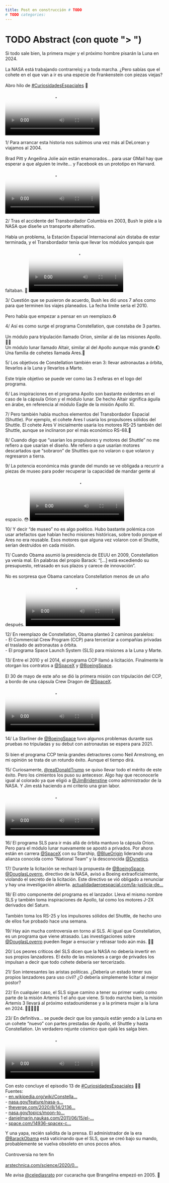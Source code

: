 ```yaml
---
title: Post en construcción # TODO
# TODO categories: 
---
```

# TODO Abstract (con quote "> ")

<div class="card-tweets" dir="auto">
    <p>Si todo sale bien, la primera mujer y el próximo hombre pisarán la Luna en 2024.<br />
<br />
La NASA está trabajando contrarreloj y a toda marcha. ¿Pero sabías que el cohete en el que van a ir es una especie de Frankenstein con piezas viejas? <br />
<br />
Abro hilo de <a class="entity-hashtag" href="/hashtag/CuriosidadesEspaciales">#CuriosidadesEspaciales</a> 🧵 <span class="entity-video-gif"><video autoplay loop controls poster="https://pbs.twimg.com/tweet_video_thumb/Ehqg3aHWkAE4wXr.jpg"><source src="https://video.twimg.com/tweet_video/Ehqg3aHWkAE4wXr.mp4" type="video/mp4"><img alt="" src="https://pbs.twimg.com/tweet_video_thumb/Ehqg3aHWkAE4wXr.jpg"></video></span></p>
    <p><span class="nop nop-start">1/ </span> Para arrancar esta historia nos subimos una vez más al DeLorean y viajamos al 2004.<br />
<br />
Brad Pitt y Angeilina Jolie aún están enamorados... para usar GMail hay que esperar a que alguien te invite… y Facebook es un prototipo en Harvard. <span class="entity-video-gif"><video autoplay loop controls poster="https://pbs.twimg.com/tweet_video_thumb/EhqiMkUWkAEusJI.jpg"><source src="https://video.twimg.com/tweet_video/EhqiMkUWkAEusJI.mp4" type="video/mp4"><img alt="back to the future dmc GIF" src="https://pbs.twimg.com/tweet_video_thumb/EhqiMkUWkAEusJI.jpg"></video></span></p>
    <p><span class="nop nop-start">2/ </span> Tras el accidente del Transbordador Columbia en 2003, Bush le pide a la NASA que diseñe un transporte alternativo. <br />
<br />
Había un problema, la Estación Espacial Internacional aún distaba de estar terminada, y el Transbordador tenía que llevar los módulos yanquis que faltaban. 🧐 <span class="entity-video-gif"><video autoplay loop controls poster="https://pbs.twimg.com/tweet_video_thumb/Ehqg-PuXcAEefVx.jpg"><source src="https://video.twimg.com/tweet_video/Ehqg-PuXcAEefVx.mp4" type="video/mp4"><img alt="" src="https://pbs.twimg.com/tweet_video_thumb/Ehqg-PuXcAEefVx.jpg"></video></span></p>
    <p><span class="nop nop-start">3/ </span> Cuestión que se pusieron de acuerdo, Bush les dió unos 7 años como para que terminen los viajes planeados. La fecha límite sería el 2010. <br />
<br />
Pero había que empezar a pensar en un reemplazo.♻️</p>
    <p><span class="nop nop-start">4/ </span> Así es como surge el programa Constellation, que constaba de 3 partes.<br />
<br />
Un módulo para tripulación llamado Orion, similar al de las misiones Apollo.👨‍🚀<br />
Un módulo lunar llamado Altair, similar al del Apollo aunque más grande.🌔<br />
Una familia de cohetes llamada Ares.🚀 <span class="row justify-content-center entity-multiple-3"><span class="col-md-6"><span class="entity-image"><a href="https://pbs.twimg.com/media/EhqhEgZXkAEaOuv.png" target="_blank"><img alt="" src="https://pbs.twimg.com/media/EhqhEgZXkAEaOuv.png" data-src="https://pbs.twimg.com/media/EhqhEgZXkAEaOuv.png"></a></span></span><span class="col-md-6"><span class="entity-image"><a href="https://pbs.twimg.com/media/EhqhGxqWAAg6mRc.png" target="_blank"><img alt="" src="https://pbs.twimg.com/media/EhqhEgZXkAEaOuv.png" data-src="https://pbs.twimg.com/media/EhqhGxqWAAg6mRc.png"></a></span></span><span class="col-md-6"><span class="entity-image"><a href="https://pbs.twimg.com/media/EhqhHV6XsAID8V7.png" target="_blank"><img alt="" src="https://pbs.twimg.com/media/EhqhEgZXkAEaOuv.png" data-src="https://pbs.twimg.com/media/EhqhHV6XsAID8V7.png"></a></span></span></span></p>
    <p><span class="nop nop-start">5/ </span> Los objetivos de Constellation también eran 3: llevar astronautas a órbita, llevarlos a la Luna y llevarlos a Marte. <br />
<br />
Este triple objetivo se puede ver como las 3 esferas en el logo del programa. <span class="entity-image"><a href="https://pbs.twimg.com/media/EhqhJ07WkAEbWtg.jpg" target="_blank"><img alt="" src="https://pbs.twimg.com/media/EhqhJ07WkAEbWtg.jpg" data-src="https://pbs.twimg.com/media/EhqhJ07WkAEbWtg.jpg"></a></span></p>
    <p><span class="nop nop-start">6/ </span> Las inspiraciones en el programa Apollo son bastante evidentes en el caso de la cápsula Orion y el módulo lunar. De hecho Altair significa águila en árabe, en referencia al módulo Eagle de la misión Apollo XI.</p>
    <p><span class="nop nop-start">7/ </span> Pero también había muchos elementos del Transbordador Espacial (Shuttle). Por ejemplo, el cohete Ares I usaría los propulsores sólidos del Shuttle. El cohete Ares V inicialmente usaría los motores RS-25 también del Shuttle, aunque se inclinaron por el más económico RS-68.💸 <span class="entity-image"><a href="https://pbs.twimg.com/media/EhqhN-MX0AYw3wu.jpg" target="_blank"><img alt="" src="https://pbs.twimg.com/media/EhqhN-MX0AYw3wu.jpg" data-src="https://pbs.twimg.com/media/EhqhN-MX0AYw3wu.jpg"></a></span></p>
    <p><span class="nop nop-start">8/ </span> Cuando digo que “usarían los propulsores y motores del Shuttle” no me refiero a que usarían el diseño. Me refiero a que usarían motores descartados que “sobraron” de Shuttles que no volaron o que volaron y regresaron a tierra.</p>
    <p><span class="nop nop-start">9/ </span> La potencia económica más grande del mundo se ve obligada a recurrir a piezas de museo para poder recuperar la capacidad de mandar gente al espacio. 😳 <span class="entity-video-gif"><video autoplay loop controls poster="https://pbs.twimg.com/tweet_video_thumb/EhqiOVjXkAAQBun.jpg"><source src="https://video.twimg.com/tweet_video/EhqiOVjXkAAQBun.mp4" type="video/mp4"><img alt="spongebob squarepants GIF" src="https://pbs.twimg.com/tweet_video_thumb/EhqiOVjXkAAQBun.jpg"></video></span></p>
    <p><span class="nop nop-start">10/ </span> Y decir “de museo” no es algo poético. Hubo bastante polémica con usar artefactos que habían hecho misiones históricas, sobre todo porque el Ares no era reusable. Esos motores que alguna vez volaron con el Shuttle, serían destruidos en cada misión.</p>
    <p><span class="nop nop-start">11/ </span> Cuando Obama asumió la presidencia de EEUU en 2009, Constellation ya venía mal. En palabras del propio Barack: “[...] está excediendo su presupuesto, retrasado en sus plazos y carece de innovación”. <br />
<br />
No es sorpresa que Obama cancelara Constellation menos de un año después. <span class="entity-video-gif"><video autoplay loop controls poster="https://pbs.twimg.com/tweet_video_thumb/EhqiPFsX0AMzoN6.jpg"><source src="https://video.twimg.com/tweet_video/EhqiPFsX0AMzoN6.mp4" type="video/mp4"><img alt="Obama Wtf GIF" src="https://pbs.twimg.com/tweet_video_thumb/EhqiPFsX0AMzoN6.jpg"></video></span></p>
    <p><span class="nop nop-start">12/ </span> En reemplazo de Constellation, Obama planteó 2 caminos paralelos:<br />
- El Commercial Crew Program (CCP) para tercerizar a compañías privadas el traslado de astronautas a órbita.<br />
- El programa Space Launch System (SLS) para misiones a la Luna y Marte. <span class="row justify-content-center entity-multiple-2"><span class="col-md-6"><span class="entity-image"><a href="https://pbs.twimg.com/media/EhqhagGWoAQ89Rs.png" target="_blank"><img alt="" src="https://pbs.twimg.com/media/EhqhagGWoAQ89Rs.png" data-src="https://pbs.twimg.com/media/EhqhagGWoAQ89Rs.png"></a></span></span><span class="col-md-6"><span class="entity-image"><a href="https://pbs.twimg.com/media/Ehqha-AWsAAngGe.png" target="_blank"><img alt="" src="https://pbs.twimg.com/media/EhqhagGWoAQ89Rs.png" data-src="https://pbs.twimg.com/media/Ehqha-AWsAAngGe.png"></a></span></span></span></p>
    <p><span class="nop nop-start">13/ </span> Entre el 2010 y el 2014, el programa CCP llamó a licitación. Finalmente le otorgan los contratos a <a class="entity-mention" href="https://twitter.com/SpaceX">@SpaceX</a> y <a class="entity-mention" href="https://twitter.com/BoeingSpace">@BoeingSpace</a>. <br />
<br />
El 30 de mayo de este año se dió la primera misión con tripulación del CCP, a bordo de una cápsula Crew Dragon de <a class="entity-mention" href="https://twitter.com/SpaceX">@SpaceX</a>. <span class="entity-video-gif"><video autoplay loop controls poster="https://pbs.twimg.com/tweet_video_thumb/Ehqhd4MWkAga6hx.jpg"><source src="https://video.twimg.com/tweet_video/Ehqhd4MWkAga6hx.mp4" type="video/mp4"><img alt="" src="https://pbs.twimg.com/tweet_video_thumb/Ehqhd4MWkAga6hx.jpg"></video></span></p>
    <p><span class="nop nop-start">14/ </span> La Starliner de <a class="entity-mention" href="https://twitter.com/BoeingSpace">@BoeingSpace</a> tuvo algunos problemas durante sus pruebas no tripuladas y su debut con astronautas se espera para 2021.<br />
<br />
Si bien el programa CCP tenía grandes detractores como Neil Armstrong, en mi opinión se trata de un rotundo éxito. Aunque el tiempo dirá. <span class="entity-image"><a href="https://pbs.twimg.com/media/Ehqhg-nWAAAnXBR.jpg" target="_blank"><img alt="" src="https://pbs.twimg.com/media/Ehqhg-nWAAAnXBR.jpg" data-src="https://pbs.twimg.com/media/Ehqhg-nWAAAnXBR.jpg"></a></span></p>
    <p><span class="nop nop-start">15/ </span> Curiosamente, <a class="entity-mention" href="https://twitter.com/realDonaldTrump">@realDonaldTrump</a> se quiso llevar todo el mérito de este éxito. Pero los cimientos los puso su antecesor. Algo hay que reconocerle igual al colorado ya que eligió a <a class="entity-mention" href="https://twitter.com/JimBridenstine">@JimBridenstine</a> como administrador de la NASA. Y Jim está haciendo a mi criterio una gran labor. <span class="entity-video-gif"><video autoplay loop controls poster="https://pbs.twimg.com/tweet_video_thumb/EhqiQUJXYAMHst3.jpg"><source src="https://video.twimg.com/tweet_video/EhqiQUJXYAMHst3.mp4" type="video/mp4"><img alt="Donald Trump Really GIF" src="https://pbs.twimg.com/tweet_video_thumb/EhqiQUJXYAMHst3.jpg"></video></span></p>
    <p><span class="nop nop-start">16/ </span> El programa SLS para ir más allá de órbita mantuvo la cápsula Orion. Pero para el módulo lunar nuevamente se apostó a privados. Por ahora están en carrera <a class="entity-mention" href="https://twitter.com/SpaceX">@SpaceX</a> con su Starship, <a class="entity-mention" href="https://twitter.com/blueorigin">@BlueOrigin</a> liderando una alianza conocida como “National Team” y la desconocida <a class="entity-mention" href="https://twitter.com/Dynetics">@Dynetics</a>. <span class="entity-image"><a href="https://pbs.twimg.com/media/EhqhnlOXgAI5KqF.jpg" target="_blank"><img alt="" src="https://pbs.twimg.com/media/EhqhnlOXgAI5KqF.jpg" data-src="https://pbs.twimg.com/media/EhqhnlOXgAI5KqF.jpg"></a></span></p>
    <p><span class="nop nop-start">17/ </span> Durante la licitación se rechazó la propuesta de <a class="entity-mention" href="https://twitter.com/BoeingSpace">@BoeingSpace</a>. <a class="entity-mention" href="https://twitter.com/DouglasLoverro">@DouglasLoverro</a>, directivo de la NASA, avisó a Boeing extraoficialmente, violando el secreto de la licitación. Este directivo se vió obligado a renunciar y hay una investigación abierta. <a class="entity-url" data-preview="true" href="https://actualidadaeroespacial.com/la-justicia-de-eeuu-investiga-a-un-ex-alto-cargo-de-la-nasa-y-a-un-ejecutivo-de-boeing/">actualidadaeroespacial.com/la-justicia-de…</a></p>
    <p><span class="nop nop-start">18/ </span> El otro componente del programa es el lanzador. Lleva el mismo nombre SLS y también toma inspiraciones de Apollo, tal como los motores J-2X derivados del Saturn. <br />
<br />
También toma los RS-25 y los impulsores sólidos del Shuttle, de hecho uno de ellos fue probado hace una semana. <span class="entity-image"><a href="https://pbs.twimg.com/media/Ehqhr-AXgAAFnSZ.png" target="_blank"><img alt="" src="https://pbs.twimg.com/media/Ehqhr-AXgAAFnSZ.png" data-src="https://pbs.twimg.com/media/Ehqhr-AXgAAFnSZ.png"></a></span></p>
    <p><span class="nop nop-start">19/ </span> Hay aún mucha controversia en torno al SLS. Al igual que Constellation, es un programa que viene atrasado. Las investigaciones sobre <a class="entity-mention" href="https://twitter.com/DouglasLoverro">@DouglasLoverro</a> pueden llegar a ensuciar y retrasar todo aún más. 🤦‍♂️</p>
    <p><span class="nop nop-start">20/ </span> Los peores críticos del SLS dicen que la NASA no debería invertir en sus propios lanzadores. El éxito de las misiones a cargo de privados los impulsan a decir que todo cohete debería ser tercerizado.</p>
    <p><span class="nop nop-start">21/ </span> Son interesantes las aristas políticas. ¿Debería un estado tener sus propios lanzadores para uso civil? ¿O debería simplemente licitar al mejor postor? <span class="entity-image"><a href="https://pbs.twimg.com/media/Ehqh1H8XcAo-DuD.png" target="_blank"><img alt="" src="https://pbs.twimg.com/media/Ehqh1H8XcAo-DuD.png" data-src="https://pbs.twimg.com/media/Ehqh1H8XcAo-DuD.png"></a></span></p>
    <p><span class="nop nop-start">22/ </span> En cualquier caso, el SLS sigue camino a tener su primer vuelo como parte de la misión Artemis 1 el año que viene. Si todo marcha bien, la misión Artemis 3 llevará al próximo estadounidense y a la primera mujer a la luna en 2024. 👩‍🚀🇺🇸🌔 <span class="entity-image"><a href="https://pbs.twimg.com/media/Ehqh67jX0AAZ-gO.jpg" target="_blank"><img alt="" src="https://pbs.twimg.com/media/Ehqh67jX0AAZ-gO.jpg" data-src="https://pbs.twimg.com/media/Ehqh67jX0AAZ-gO.jpg"></a></span></p>
    <p><span class="nop nop-start">23/ </span> En definitiva… se puede decir que los yanquis están yendo a la Luna en un cohete “nuevo” con partes prestadas de Apollo, el Shuttle y hasta Constellation. Un verdadero rejunte cósmico que ojalá les salga bien. <span class="entity-video-gif"><video autoplay loop controls poster="https://pbs.twimg.com/tweet_video_thumb/EhqiR9vWoAUnPWu.jpg"><source src="https://video.twimg.com/tweet_video/EhqiR9vWoAUnPWu.mp4" type="video/mp4"><img alt="Car Fail GIF" src="https://pbs.twimg.com/tweet_video_thumb/EhqiR9vWoAUnPWu.jpg"></video></span></p>
    <p>Con esto concluye el episodio 13 de <a class="entity-hashtag" href="/hashtag/CuriosidadesEspaciales">#CuriosidadesEspaciales</a> 🚀🌔<br />
Fuentes:<br />
- <a class="entity-url" data-preview="true" href="https://en.wikipedia.org/wiki/Constellation_program">en.wikipedia.org/wiki/Constella…</a><br />
- <a class="entity-url" data-preview="true" href="https://www.nasa.gov/feature/nasa-selects-blue-origin-dynetics-spacex-for-artemis-human-landers">nasa.gov/feature/nasa-s…</a> <br />
- <a class="entity-url" data-preview="true" href="https://www.theverge.com/2020/8/14/21369377/nasa-doug-loverro-human-spaceflight-criminal-probe-boeing-wsj">theverge.com/2020/8/14/2136…</a> <br />
- <a class="entity-url" data-preview="true" href="https://www.nasa.gov/topics/moon-to-mars/getting-there">nasa.gov/topics/moon-to…</a> <br />
- <a class="entity-url" data-preview="true" href="https://danielmarin.naukas.com/2011/06/15/el-fin-del-programa-constellation/">danielmarin.naukas.com/2011/06/15/el-…</a> <br />
- <a class="entity-url" data-preview="true" href="https://www.space.com/14936-spacex-ceo-elon-musk-60-minutes-interview.html">space.com/14936-spacex-c…</a></p>
    <p>Y una yapa, recién salidita de la prensa. El administrador de la era <a class="entity-mention" href="https://twitter.com/BarackObama">@BarackObama</a> está vaticinando que el SLS, que se creó bajo su mando, probablemente se vuelva obsoleto en unos pocos años. <br />
<br />
Controversia no tem fin<br />
<br />
<a class="entity-url" data-preview="true" href="https://arstechnica.com/science/2020/09/former-nasa-administrator-says-sls-rocket-will-go-away/">arstechnica.com/science/2020/0…</a></p>
    <p>Me avisa <a class="entity-mention" href="https://twitter.com/celediasrato">@celediasrato</a> por cucaracha que Brangelina empezó en 2005. 😬</p>
</div>

